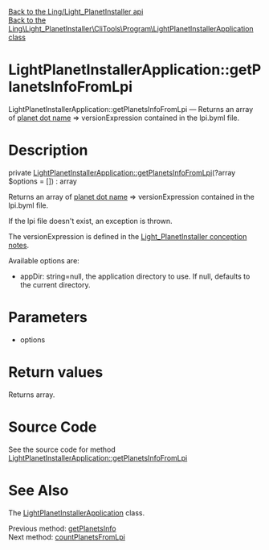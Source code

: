 [Back to the Ling/Light_PlanetInstaller api](https://github.com/lingtalfi/Light_PlanetInstaller/blob/master/doc/api/Ling/Light_PlanetInstaller.md)<br>
[Back to the Ling\Light_PlanetInstaller\CliTools\Program\LightPlanetInstallerApplication class](https://github.com/lingtalfi/Light_PlanetInstaller/blob/master/doc/api/Ling/Light_PlanetInstaller/CliTools/Program/LightPlanetInstallerApplication.md)


LightPlanetInstallerApplication::getPlanetsInfoFromLpi
================



LightPlanetInstallerApplication::getPlanetsInfoFromLpi — Returns an array of [planet dot name](https://github.com/karayabin/universe-snapshot#the-planet-dot-name) => versionExpression contained in the lpi.byml file.




Description
================


private [LightPlanetInstallerApplication::getPlanetsInfoFromLpi](https://github.com/lingtalfi/Light_PlanetInstaller/blob/master/doc/api/Ling/Light_PlanetInstaller/CliTools/Program/LightPlanetInstallerApplication/getPlanetsInfoFromLpi.md)(?array $options = []) : array




Returns an array of [planet dot name](https://github.com/karayabin/universe-snapshot#the-planet-dot-name) => versionExpression contained in the lpi.byml file.

If the lpi file doesn't exist, an exception is thrown.

The versionExpression is defined in the [Light_PlanetInstaller conception notes](https://github.com/lingtalfi/Light_PlanetInstaller/blob/master/doc/pages/conception-notes.md).

Available options are:
- appDir: string=null, the application directory to use. If null, defaults to the current directory.




Parameters
================


- options

    


Return values
================

Returns array.








Source Code
===========
See the source code for method [LightPlanetInstallerApplication::getPlanetsInfoFromLpi](https://github.com/lingtalfi/Light_PlanetInstaller/blob/master/CliTools/Program/LightPlanetInstallerApplication.php#L600-L617)


See Also
================

The [LightPlanetInstallerApplication](https://github.com/lingtalfi/Light_PlanetInstaller/blob/master/doc/api/Ling/Light_PlanetInstaller/CliTools/Program/LightPlanetInstallerApplication.md) class.

Previous method: [getPlanetsInfo](https://github.com/lingtalfi/Light_PlanetInstaller/blob/master/doc/api/Ling/Light_PlanetInstaller/CliTools/Program/LightPlanetInstallerApplication/getPlanetsInfo.md)<br>Next method: [countPlanetsFromLpi](https://github.com/lingtalfi/Light_PlanetInstaller/blob/master/doc/api/Ling/Light_PlanetInstaller/CliTools/Program/LightPlanetInstallerApplication/countPlanetsFromLpi.md)<br>

